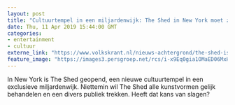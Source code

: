 ```yaml
---
layout: post
title: "Cultuurtempel in een miljardenwijk: The Shed in New York moet zich nu al verweren"
date: Thu, 11 Apr 2019 15:44:00 GMT
categories: 
- entertainment 
- cultuur 
externe_link: "https://www.volkskrant.nl/nieuws-achtergrond/the-shed-is-nog-maar-net-open-maar-het-kunstcentrum-in-new-york-moet-zich-nu-al-verweren~be8b5f21/"
feature_image: "https://images3.persgroep.net/rcs/i-x9Eq0gia1OMaED06MxHkj288M/diocontent/145309737/_crop/322/396/2407/2405/_fill/320/320?appId=93a17a8fd81db0de025c8abd1cca1279&quality=0.85"
---
```


In New York is The Shed geopend, een nieuwe cultuurtempel in een exclusieve miljardenwijk. Niettemin wil The Shed alle kunstvormen gelijk behandelen en een divers publiek trekken. Heeft dat kans van slagen?
